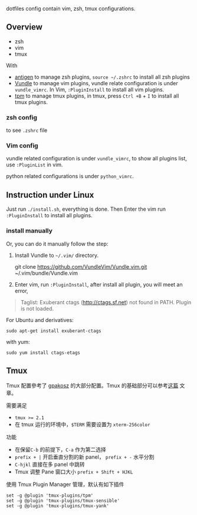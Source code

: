 dotfiles config contain vim, zsh, tmux configurations.

## Overview

- zsh
- vim
- tmux

With

- [antigen](https://gtk.pw/antigen) to manage zsh plugins, `source ~/.zshrc` to install all zsh plugins
- [Vundle](https://github.com/VundleVim/Vundle.vim) to manage vim plugins, vundle relate configuration is under `vundle_vimrc`. In Vim, `:PluginInstall` to install all vim plugins.
- [tpm](https://github.com/tmux-plugins/tpm) to manage tmux plugins, in tmux, press `Ctrl +B` + `I` to install all tmux plugins.

### zsh config
to see `.zshrc` file

### Vim config
vundle related configuration is under `vundle_vimrc`, to show all plugins list, use `:PluginList` in vim.

python related configurations is under `python_vimrc`.

## Instruction under Linux

Just run `./install.sh`, everything is done. Then Enter the vim run `:PluginInstall` to install all plugins.

### install manually
Or, you can do it manually follow the step:

1. Install Vundle to `~/.vim/` directory.

	git clone https://github.com/VundleVim/Vundle.vim.git ~/.vim/bundle/Vundle.vim

2. Enter vim, run `:PluginInstall`, after install all plugin, you will meet an error,

> Taglist: Exuberant ctags (http://ctags.sf.net) not found in PATH. Plugin is not loaded.

For Ubuntu and derivatives:

	sudo apt-get install exuberant-ctags

with yum:

	sudo yum install ctags-etags


## Tmux
Tmux 配置參考了 [gpakosz](https://github.com/gpakosz/.tmux) 的大部分配置。Tmux 的基础部分可以参考[这篇](http://einverne.github.io/post/2017/07/tmux-introduction.html) 文章。

需要满足

- `tmux >= 2.1`
- 在 tmux 运行的环境中，`$TERM` 需要设置为 `xterm-256color`

功能

- 在保留`C-b` 的前提下，`C-a` 作为第二选择
- `prefix + |` 开启垂直分割的新 panel， `prefix + -` 水平分割
- `C-hjkl` 直接在多 panel 中跳转
- Tmux 调整 Pane 窗口大小 `prefix + Shift + HJKL`

使用 Tmux Plugin Manager 管理，默认有如下插件

    set -g @plugin 'tmux-plugins/tpm'
    set -g @plugin 'tmux-plugins/tmux-sensible'
    set -g @plugin 'tmux-plugins/tmux-yank'

